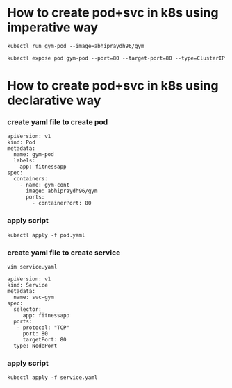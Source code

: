 # How to create pod+svc in k8s using imperative way

````
kubectl run gym-pod --image=abhipraydh96/gym
````
````
kubectl expose pod gym-pod --port=80 --target-port=80 --type=ClusterIP
````

# How to create pod+svc in k8s using declarative way

### create yaml file to create pod
````
apiVersion: v1
kind: Pod 
metadata:
  name: gym-pod
  labels:
    app: fitnessapp
spec:
  containers:
    - name: gym-cont
      image: abhipraydh96/gym
      ports:
        - containerPort: 80
````
### apply script
````
kubectl apply -f pod.yaml
````
### create yaml file to create service
````
vim service.yaml
````
````
apiVersion: v1
kind: Service
metadata:
  name: svc-gym
spec:
  selector:
     app: fitnessapp
  ports:
   - protocol: "TCP"
     port: 80
     targetPort: 80
  type: NodePort
````
### apply script
````
kubectl apply -f service.yaml
````
